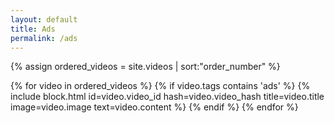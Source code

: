 ```yaml
---
layout: default
title: Ads
permalink: /ads
---
```


{% assign ordered_videos = site.videos | sort:"order_number" %}
<div class="gallery">
    {% for video in ordered_videos %}
        {% if video.tags contains 'ads' %}
            {% include block.html id=video.video_id hash=video.video_hash title=video.title image=video.image text=video.content %}
        {% endif %}
    {% endfor %}
</div>